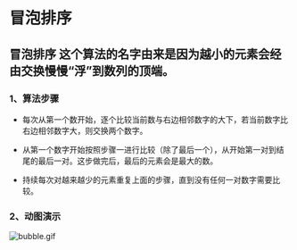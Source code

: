 # 冒泡排序

## 冒泡排序 这个算法的名字由来是因为越小的元素会经由交换慢慢“浮”到数列的顶端。

### 1、算法步骤

  - 每次从第一个数开始，逐个比较当前数与右边相邻数字的大下，若当前数字比右边相邻数字大，则交换两个数字。
  
  - 从第一个数字开始按照步骤一进行比较（除了最后一个），从开始第一对到结尾的最后一对。这步做完后，最后的元素会是最大的数。
  
  - 持续每次对越来越少的元素重复上面的步骤，直到没有任何一对数字需要比较。
  
### 2、动图演示

![bubble.gif](./bubble.gif)
